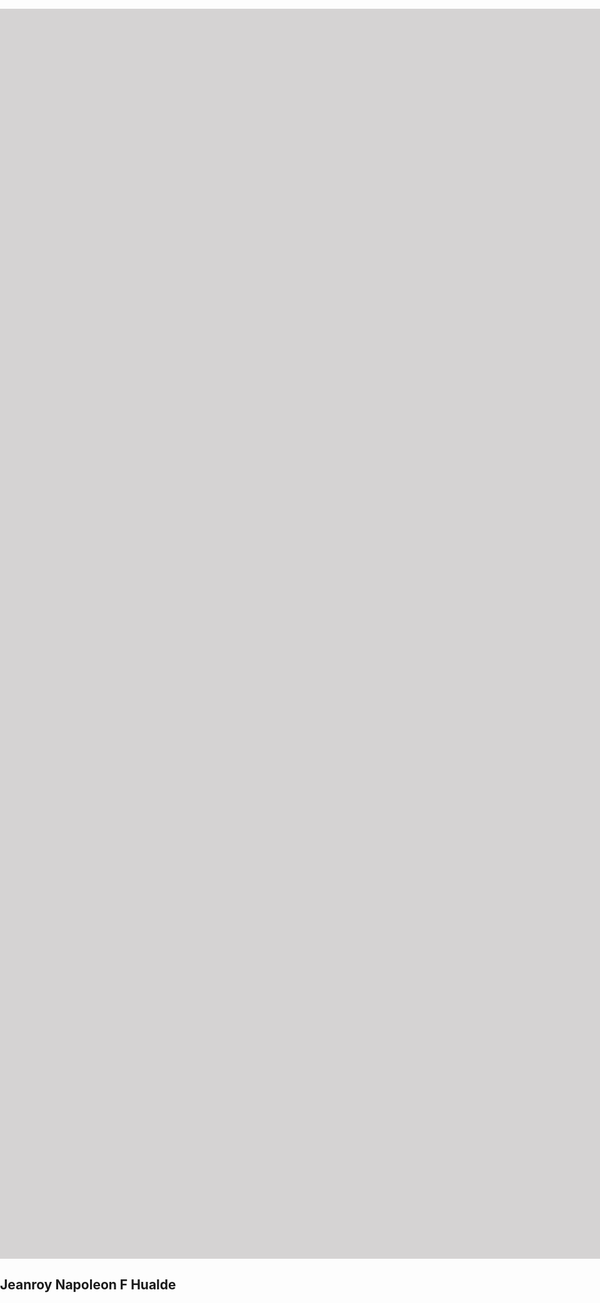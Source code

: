 <!DOCTYPE html>
<html>
<head>
<style> 
#myDIV {
  width: 1900px;
  height: 2000px;
  background: rgb(213, 211, 211);
  animation: mymove 5s infinite;
}

@keyframes mymove {
  from {background-color: rgb(59, 56, 56);}
  to {background-color: rgb(15, 15, 15);}
}
</style>
</head>
<body>
<div id="myDIV"></div>
</body>
</html>
<html lang="en">
<head>
  <meta charset="UTF-8">
  <meta name="viewport" content=
    "width=device-width, initial-scale=1.0">
  <title>Text Name</title>
</head>
<body>
  <div>
    <h2>Jeanroy Napoleon F Hualde</h2>
  </div>
</body>
</html>
<style>
  body {
      margin: 0;
      padding: 0;
  }

  div {
      position: absolute;
      top: 50%;
      left: 50%;
      transform: translate(-50%, -50%);
  }

  h2 {
      font-size: 5em;
      font-family: serif;
      color: transparent;
      text-align: center;
      animation: effect 2s linear infinite;
  }
  @keyframes effect {
      0% {
          background: linear-gradient(
              #150080, #ff0015);
          -webkit-background-clip: text;
      }

      100% {
          background: linear-gradient(
              #a33ce7, #510247);
          -webkit-background-clip: text;
      }
  }
</style>
</html>
